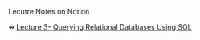   Lecutre Notes on Notion

 ⇴  [Lecture 3- Querying Relational Databases Using SQL](https://unexpected-fin-7b2.notion.site/Lecture-3-9160e33fc3c94702bcf6621950330f5e)
